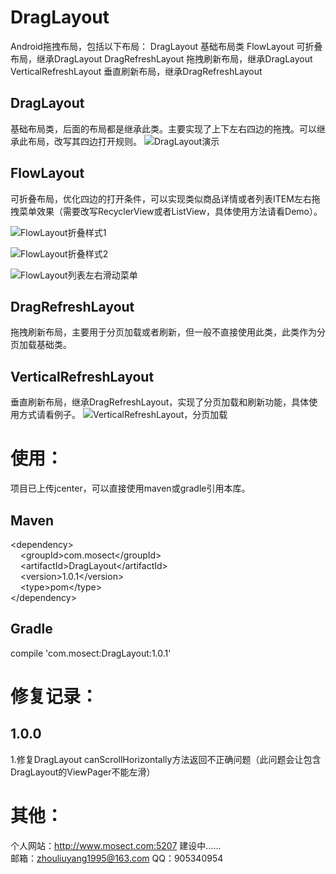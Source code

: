 # DragLayout
Android拖拽布局，包括以下布局：
	DragLayout 基础布局类
	FlowLayout 可折叠布局，继承DragLayout
	DragRefreshLayout 拖拽刷新布局，继承DragLayout
	VerticalRefreshLayout 垂直刷新布局，继承DragRefreshLayout

## DragLayout
基础布局类，后面的布局都是继承此类。主要实现了上下左右四边的拖拽。可以继承此布局，改写其四边打开规则。
![DragLayout演示](img/DragLayout.gif)

## FlowLayout
可折叠布局，优化四边的打开条件，可以实现类似商品详情或者列表ITEM左右拖拽菜单效果（需要改写RecyclerView或者ListView，具体使用方法请看Demo）。

![FlowLayout折叠样式1](img/FlowLayout1.gif)

![FlowLayout折叠样式2](img/FlowLayout2.gif)

![FlowLayout列表左右滑动菜单](img/FlowLayout3.gif)

## DragRefreshLayout
拖拽刷新布局，主要用于分页加载或者刷新，但一般不直接使用此类，此类作为分页加载基础类。

## VerticalRefreshLayout
垂直刷新布局，继承DragRefreshLayout，实现了分页加载和刷新功能，具体使用方式请看例子。
![VerticalRefreshLayout，分页加载](img/VerticalRefreshLayout.gif)

# 使用：
项目已上传jcenter，可以直接使用maven或gradle引用本库。

## Maven
\<dependency\>\
&nbsp;&nbsp;&nbsp;&nbsp;\<groupId\>com.mosect\</groupId\>\
&nbsp;&nbsp;&nbsp;&nbsp;\<artifactId\>DragLayout\</artifactId\>\
&nbsp;&nbsp;&nbsp;&nbsp;\<version\>1.0.1\</version\>\
&nbsp;&nbsp;&nbsp;&nbsp;\<type\>pom\</type\>\
\</dependency\>

## Gradle
compile 'com.mosect:DragLayout:1.0.1'

# 修复记录：
## 1.0.0
1.修复DragLayout canScrollHorizontally方法返回不正确问题（此问题会让包含DragLayout的ViewPager不能左滑）

# 其他：
个人网站：http://www.mosect.com:5207 建设中……\
邮箱：zhouliuyang1995@163.com
QQ：905340954
